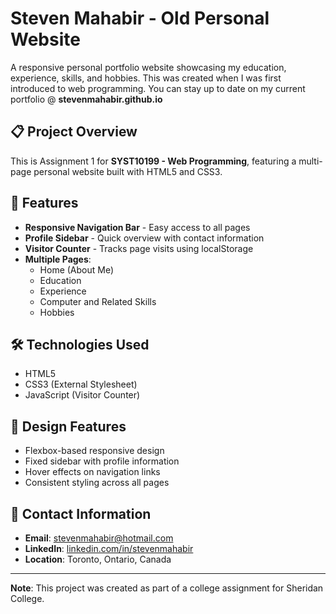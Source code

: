 # Steven Mahabir - Old Personal Website

A responsive personal portfolio website showcasing my education, experience, skills, and hobbies. This was created when I was first introduced to web programming.
You can stay up to date on my current portfolio @ **stevenmahabir.github.io**

## 📋 Project Overview

This is Assignment 1 for **SYST10199 - Web Programming**, featuring a multi-page personal website built with HTML5 and CSS3.

## 🌟 Features

- **Responsive Navigation Bar** - Easy access to all pages
- **Profile Sidebar** - Quick overview with contact information
- **Visitor Counter** - Tracks page visits using localStorage
- **Multiple Pages**:
  - Home (About Me)
  - Education
  - Experience
  - Computer and Related Skills
  - Hobbies

## 🛠️ Technologies Used

- HTML5
- CSS3 (External Stylesheet)
- JavaScript (Visitor Counter)

## 🎨 Design Features

- Flexbox-based responsive design
- Fixed sidebar with profile information
- Hover effects on navigation links
- Consistent styling across all pages

## 📧 Contact Information

- **Email**: stevenmahabir@hotmail.com
- **LinkedIn**: [linkedin.com/in/stevenmahabir](https://ca.linkedin.com/in/stevenmahabir)
- **Location**: Toronto, Ontario, Canada

---

**Note**: This project was created as part of a college assignment for Sheridan College.

